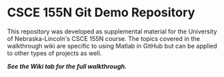 # CSCE 155N Git Demo Repository

This repository was developed as supplemental material for the University of Nebraska-Lincoln's CSCE 155N course. The topics covered in the walkthrough wiki are specific to using Matlab in GitHub but can be applied to other types of projects as well.

***See the Wiki tab for the full walkthrough.***